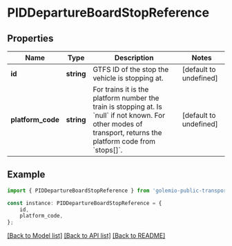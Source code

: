 # PIDDepartureBoardStopReference


## Properties

Name | Type | Description | Notes
------------ | ------------- | ------------- | -------------
**id** | **string** | GTFS ID of the stop the vehicle is stopping at. | [default to undefined]
**platform_code** | **string** | For trains it is the platform number the train is stopping at. Is &#x60;null&#x60; if not known. For other modes of transport, returns the platform code from &#x60;stops[]&#x60;. | [default to undefined]

## Example

```typescript
import { PIDDepartureBoardStopReference } from 'golemio-public-transport-api';

const instance: PIDDepartureBoardStopReference = {
    id,
    platform_code,
};
```

[[Back to Model list]](../README.md#documentation-for-models) [[Back to API list]](../README.md#documentation-for-api-endpoints) [[Back to README]](../README.md)
